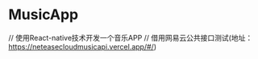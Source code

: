 # MusicApp
// 使用React-native技术开发一个音乐APP
// 借用网易云公共接口测试(地址： https://neteasecloudmusicapi.vercel.app/#/)
